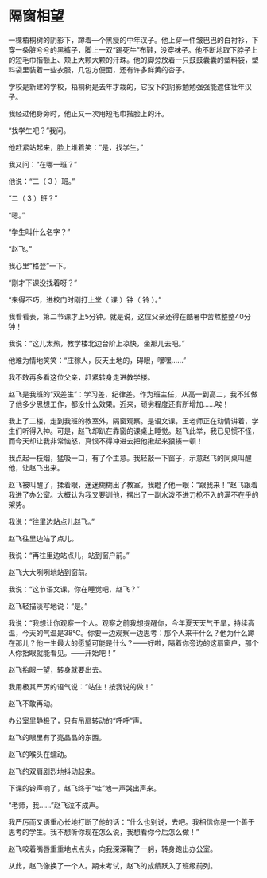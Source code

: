 # 隔窗相望

一棵梧桐树的阴影下，蹲着—个黑瘦的中年汉子。他上穿一件皱巴巴的白衬衫，下穿一条脏兮兮的黑裤子，脚上一双“踢死牛”布鞋，没穿袜子。他不断地取下脖子上的短毛巾揩额上、颊上大颗大颗的汗珠。他的脚旁放着一只鼓鼓囊囊的塑料袋，塑料袋里装着一些衣服，几包方便面，还有许多鲜黄的杏子。 

学校是新建的学校，梧桐树是去年才栽的，它投下的阴影勉勉强强能遮住壮年汉子。 

我经过他身旁时，他正又一次用短毛巾揩脸上的汗。 

“找学生吧？”我问。 

他赶紧站起来，脸上堆着笑：“是，找学生。” 

我又问：“在哪一班？” 

他说：“二（ 3 ）班。” 

“二（ 3 ）班？” 

“嗯。” 

“学生叫什么名字？” 

“赵飞。” 

我心里“格登”一下。 

“刚才下课没找着呀？” 

“来得不巧，进校门时刚打上堂（ 课 ）钟（ 铃 ）。” 

我看看表，第二节课才上5分钟。就是说，这位父亲还得在酷暑中苦熬整整40分钟！ 

我说：“这儿太热，教学楼北边台阶上凉快，坐那儿去吧。” 

他难为情地笑笑：“庄稼人，灰天土地的，碍眼，嘿嘿……” 

我不敢再多看这位父亲，赶紧转身走进教学楼。 

赵飞是我班的“双差生”：学习差，纪律差。作为班主任，从高一到高二，我不知做了他多少思想工作，都没什么效果。近来，顽劣程度还有所增加……唉！ 

我上了二楼，走到我班的教室外，隔窗观察。是语文课，王老师正在动情讲着，学生们听得入神。可是，赵飞却趴在靠窗的课桌上睡觉。赵飞此举，我已见惯不怪，而今天却让我非常恼怒，真恨不得冲进去把他揪起来狠揍一顿！ 

我点起一枝烟，猛吸一口，有了个主意。我轻敲一下窗子，示意赵飞的同桌叫醒他，让赵飞出来。 

赵飞被叫醒了，揉着眼，迷迷糊糊出了教室。我瞪了他一眼：“跟我来！”赵飞跟着我进了办公室。大概认为我又要训他，摆出了一副水泼不进刀枪不入的满不在乎的架势。 

我说：“往里边站点儿赵飞。” 

赵飞往里边站了点儿。 

我说：“再往里边站点儿，站到窗户前。” 

赵飞大大咧咧地站到窗前。 

我说：“这节语文课，你在睡觉吧，赵飞？” 

赵飞轻描淡写地说：“是。” 

我说：“我想让你观察一个人。观察之前我想提醒你，今年夏天天气干旱，持续高温，今天的气温是38℃。你要一边观察一边思考：那个人来干什么？他为什么蹲在那儿？他一生最大的愿望可能是什么？——好啦，隔着你旁边的这扇窗户，那个人你抬眼就能看见。——开始吧！” 

赵飞抬眼一望，转身就要出去。 

我用极其严厉的语气说：“站住！按我说的做！” 

赵飞不敢再动。 

办公室里静极了，只有吊扇转动的“呼呼”声。 

赵飞的眼里有了亮晶晶的东西。 

赵飞的喉头在蠕动。 

赵飞的双肩剧烈地抖动起来。 

下课的铃声响了，赵飞终于“哇”地一声哭出声来。 

“老师，我……”赵飞泣不成声。 

我严厉而又语重心长地打断了他的话：“什么也别说，去吧。我相信你是一个善于思考的学生。我不想听你现在怎么说，我想看你今后怎么做！” 

赵飞咬着嘴唇重重地点点头，向我深深鞠了一躬，转身跑出办公室。 

从此，赵飞像换了一个人。期末考试，赵飞的成绩跃入了班级前列。
 